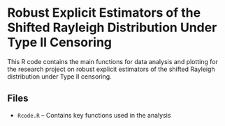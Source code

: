 # Robust Explicit Estimators of the Shifted Rayleigh Distribution Under Type II Censoring

This R code contains the main functions for data analysis and plotting for the research project on robust explicit estimators of the shifted Rayleigh distribution under Type II censoring.

## Files

- `Rcode.R` – Contains key functions used in the analysis

